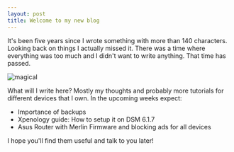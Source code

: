 ```yaml
---
layout: post
title: Welcome to my new blog
---
```


It's been five years since I wrote something with more than 140 characters. Looking back on things I actually missed it. There was a time where everything was too much and I didn't want to write anything. That time has passed.

![magical](https://media.giphy.com/media/3oKIPigojqlXxyAVck/giphy.gif)

What will I write here? Mostly my thoughts and probably more tutorials for different devices that I own. In the upcoming weeks expect:

- Importance of backups
- Xpenology guide: How to setup it on DSM 6.1.7
- Asus Router with Merlin Firmware and blocking ads for all devices

I hope you'll find them useful and talk to you later!

